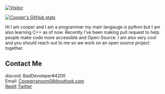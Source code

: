 [![Visitor](https://visitor-badge.glitch.me/badge?page_id=itzCozi.itzCozi)](https://github.com/itzCozi/itzCozi)

[![Cooper's GitHub stats](https://github-readme-stats.vercel.app/api?username=itzCozi&theme=dracula)](https://replit.com/@cozi08)

Hi I am cooper and I am a programmer my main langauge is python but I am also learning C++ as of now. 
Recently I've been making pull request to help people make code more accessible and Open-Source. 
I am also very cool and you should reach out to me so we work on an open source project together.

Contact Me
---------------------------------
discord: BadDevoleper#4200                                                                                                                                             
Email: Cooperransom08@outlook.com  
[Replit](https://replit.com/@cozi08)
[Twitter](https://twitter.com/ransom_cooper)

